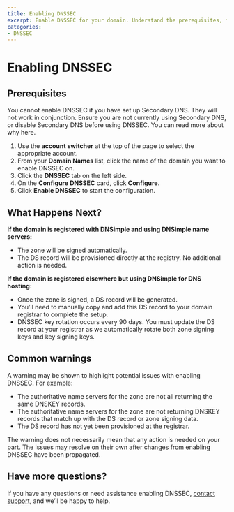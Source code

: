 ```yaml
---
title: Enabling DNSSEC
excerpt: Enable DNSSEC for your domain. Understand the prerequisites, follow the configuration steps, and know what to expect after activation.
categories:
- DNSSEC
---
```


# Enabling DNSSEC

## Prerequisites

You cannot enable DNSSEC if you have set up Secondary DNS. They will not work in conjunction. Ensure you are not currently using Secondary DNS, or disable Secondary DNS before using DNSSEC. You can read more about why here.

1.  Use the **account switcher** at the top of the page to select the appropriate account.
2.  From your **Domain Names** list, click the name of the domain you want to enable DNSSEC on.
3.  Click the **DNSSEC** tab on the left side.
4.  On the **Configure DNSSEC** card, click **Configure**.
5.  Click **Enable DNSSEC** to start the configuration.

## What Happens Next?

**If the domain is registered with DNSimple and using DNSimple name servers:**
* The zone will be signed automatically.
* The DS record will be provisioned directly at the registry. No additional action is needed.

**If the domain is registered elsewhere but using DNSimple for DNS hosting:**
* Once the zone is signed, a DS record will be generated.
* You’ll need to manually copy and add this DS record to your domain registrar to complete the setup.
* DNSSEC key rotation occurs every 90 days. You must update the DS record at your registrar as we automatically rotate both zone signing keys and key signing keys.

## Common warnings
A warning may be shown to highlight potential issues with enabling DNSSEC.
For example:
* The authoritative name servers for the zone are not all returning the same DNSKEY records.
* The authoritative name servers for the zone are not returning DNSKEY records that match up with the DS record or zone signing data.
* The DS record has not yet been provisioned at the registrar.

<info>
The warning does not necessarily mean that any action is needed on your part. The issues may resolve on their own after changes from enabling DNSSEC have been propagated.
</info>

## Have more questions?
If you have any questions or need assistance enabling DNSSEC, [contact support](https://dnsimple.com/feedback), and we’ll be happy to help.
